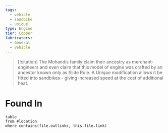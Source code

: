 ```yaml
---
tags:
  - vehicle
  - sandbike
  - unique
type: Engine
tier: Copper
fabricators:
  - General
  - Vehicle
---
```

> [!citation]
> The Mohandis family claim their ancestry as merchant-engineers and even claim that this model of engine was crafted by an ancestor known only as Slide Rule. A *Unique* modification allows it be fitted into sandbikes - giving increased speed at the cost of additional heat.
# Found In
```dataview
table
from #location 
where contains(file.outlinks, this.file.link)
```
